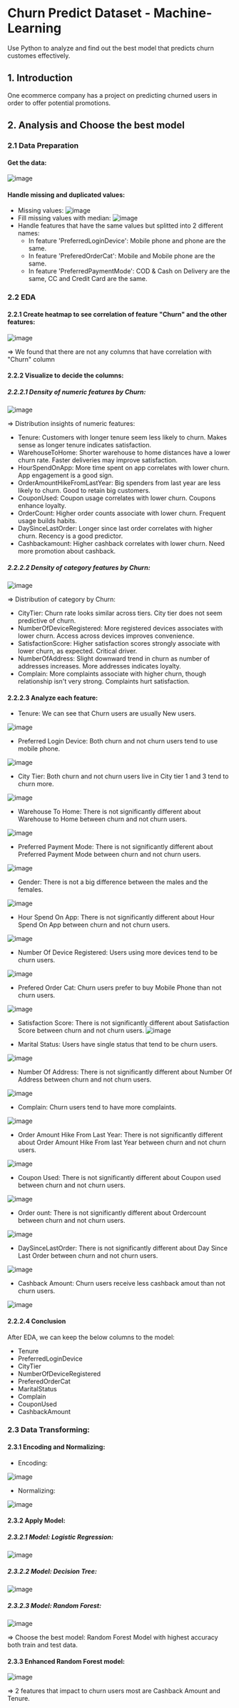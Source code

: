 # Churn Predict Dataset - Machine-Learning
Use Python to analyze and find out the best model that predicts churn customes effectively.
## 1. Introduction
One ecommerce company has a project on predicting churned users in order to offer potential promotions.
## 2. Analysis and Choose the best model
### 2.1 Data Preparation
#### Get the data:
![image](https://github.com/phuonght3001/Churn-Predict-Dataset---Machine-Learning/assets/150796721/1e652623-3efb-48af-bfcb-b326cf003ed1)
#### Handle missing and duplicated values:
- Missing values:
![image](https://github.com/phuonght3001/Churn-Predict-Dataset---Machine-Learning/assets/150796721/9a859ede-ba12-428d-87a9-e8af58888b4d)
- Fill missing values with median:
![image](https://github.com/phuonght3001/Churn-Predict-Dataset---Machine-Learning/assets/150796721/afae4502-26c1-4510-969b-03922398dae3)
- Handle features that have the same values but splitted into 2 different names:
  + In feature 'PreferredLoginDevice': Mobile phone and phone are the same.
  + In feature 'PreferedOrderCat': Mobile and Mobile phone are the same.
  + In feature 'PreferredPaymentMode': COD & Cash on Delivery are the same, CC and Credit Card are the same.
### 2.2 EDA
#### 2.2.1 Create heatmap to see correlation of  feature "Churn" and the other features:
![image](https://github.com/phuonght3001/Churn-Predict-Dataset---Machine-Learning/assets/150796721/c62d484f-8fdc-48dd-a238-fdaef691d2a5)

=> We found that there are not any columns that have correlation with "Churn" column
#### 2.2.2 Visualize to decide the columns:
##### 2.2.2.1 Density of numeric features by Churn:
![image](https://github.com/phuonght3001/Churn-Predict-Dataset---Machine-Learning/assets/150796721/029bd0ab-8f1c-46d2-a33e-933b731dd40e)

=> Distribution insights of numeric features:
+ Tenure: Customers with longer tenure seem less likely to churn. Makes sense as longer tenure indicates satisfaction.
+ WarehouseToHome: Shorter warehouse to home distances have a lower churn rate. Faster deliveries may improve satisfaction.
+ HourSpendOnApp: More time spent on app correlates with lower churn. App engagement is a good sign.
+ OrderAmountHikeFromLastYear: Big spenders from last year are less likely to churn. Good to retain big customers.
+ CouponUsed: Coupon usage correlates with lower churn. Coupons enhance loyalty.
+ OrderCount: Higher order counts associate with lower churn. Frequent usage builds habits.
+ DaySinceLastOrder: Longer since last order correlates with higher churn. Recency is a good predictor.
+ Cashbackamount: Higher cashback correlates with lower churn. Need more promotion about cashback.
##### 2.2.2.2 Density of category features by Churn:
![image](https://github.com/phuonght3001/Churn-Predict-Dataset---Machine-Learning/assets/150796721/b64d89bb-e763-467d-b157-e4363402c152)

=> Distribution of category by Churn:
- CityTier: Churn rate looks similar across tiers. City tier does not seem predictive of churn.
- NumberOfDeviceRegistered: More registered devices associates with lower churn. Access across devices improves convenience.
- SatisfactionScore: Higher satisfaction scores strongly associate with lower churn, as expected. Critical driver.
- NumberOfAddress: Slight downward trend in churn as number of addresses increases. More addresses indicates loyalty.
- Complain: More complaints associate with higher churn, though relationship isn't very strong. Complaints hurt satisfaction.
#### 2.2.2.3 Analyze each feature:
- Tenure: We can see that Churn users are usually New users.

![image](https://github.com/phuonght3001/Churn-Predict-Dataset---Machine-Learning/assets/150796721/0207edfc-9cc6-4d50-8d28-15f7ef88376f)

- Preferred Login Device: Both churn and not churn users tend to use mobile phone.

![image](https://github.com/phuonght3001/Churn-Predict-Dataset---Machine-Learning/assets/150796721/042d68de-1683-4a81-b8ae-2e54d2f99c6b)

- City Tier: Both churn and not churn users live in City tier 1 and 3 tend to churn more.

![image](https://github.com/phuonght3001/Churn-Predict-Dataset---Machine-Learning/assets/150796721/4aa7a958-4be4-459d-a775-54e10f0de0e4)

- Warehouse To Home: There is not significantly different about Warehouse to Home between churn and not churn users.

![image](https://github.com/phuonght3001/Churn-Predict-Dataset---Machine-Learning/assets/150796721/9e0d8f1f-4b53-4449-a59c-2e1a7b22c0bc)

- Preferred Payment Mode: There is not significantly different about Preferred Payment Mode between churn and not churn users.

![image](https://github.com/phuonght3001/Churn-Predict-Dataset---Machine-Learning/assets/150796721/f7503bc8-ec1b-4c14-afdd-d228851064d8)

- Gender: There is not a big difference between the males and the females.

![image](https://github.com/phuonght3001/Churn-Predict-Dataset---Machine-Learning/assets/150796721/6fce031e-6805-4e35-89ee-7e0fc91af036)

- Hour Spend On App: There is not significantly different about Hour Spend On App between churn and not churn users.

![image](https://github.com/phuonght3001/Churn-Predict-Dataset---Machine-Learning/assets/150796721/58921d0f-f1c4-4564-8b39-b8225a0c5df5)

- Number Of Device Registered: Users using more devices tend to be churn users.

![image](https://github.com/phuonght3001/Churn-Predict-Dataset---Machine-Learning/assets/150796721/6d030892-8e5f-4fc7-b068-990ee46ef97f)

- Prefered Order Cat: Churn users prefer to buy Mobile Phone than not churn users.

![image](https://github.com/phuonght3001/Churn-Predict-Dataset---Machine-Learning/assets/150796721/6bd0345c-5a2c-451e-8bfa-867b20320347)

- Satisfaction Score: There is not significantly different about Satisfaction Score between churn and not churn users.
![image](https://github.com/phuonght3001/Churn-Predict-Dataset---Machine-Learning/assets/150796721/932e8c76-63e7-4ec8-8a16-10a8d4a426cc)

- Marital Status: Users have single status that tend to be churn users.

![image](https://github.com/phuonght3001/Churn-Predict-Dataset---Machine-Learning/assets/150796721/47142988-5585-4225-9763-9a0164c7434d)

- Number Of Address: There is not significantly different about Number Of Address between churn and not churn users.

![image](https://github.com/phuonght3001/Churn-Predict-Dataset---Machine-Learning/assets/150796721/8c2b91c1-8acf-4f02-93a8-a6adc5290d5d)

- Complain: Churn users tend to have more complaints.

![image](https://github.com/phuonght3001/Churn-Predict-Dataset---Machine-Learning/assets/150796721/cb75b240-9b48-479c-9579-862078186025)

- Order Amount Hike From Last Year: There is not significantly different about Order Amount Hike From last Year between churn and not churn users.

![image](https://github.com/phuonght3001/Churn-Predict-Dataset---Machine-Learning/assets/150796721/c4fc5b19-4fdd-407d-b3b8-6fe063022d9c)

- Coupon Used: There is not significantly different about Coupon used between churn and not churn users.

![image](https://github.com/phuonght3001/Churn-Predict-Dataset---Machine-Learning/assets/150796721/b816373e-f46a-4722-adb6-9a9286385fe9)

- Order ount: There is not significantly different about Ordercount between churn and not churn users.

![image](https://github.com/phuonght3001/Churn-Predict-Dataset---Machine-Learning/assets/150796721/a2e8be3c-80a6-47b0-a236-b710353763df)

- DaySinceLastOrder: There is not significantly different about Day Since Last Order between churn and not churn users.

![image](https://github.com/phuonght3001/Churn-Predict-Dataset---Machine-Learning/assets/150796721/17776fec-5751-4945-b483-f791aa6aa00f)

- Cashback Amount: Churn users receive less cashback amout than not churn users.

![image](https://github.com/phuonght3001/Churn-Predict-Dataset---Machine-Learning/assets/150796721/b2a3e34f-0e7a-496e-a3e0-0f2cabf11ce3)
#### 2.2.2.4 Conclusion
After EDA, we can keep the below columns to the model:
- Tenure
- PreferredLoginDevice
- CityTier
- NumberOfDeviceRegistered
- PreferedOrderCat
- MaritalStatus
- Complain
- CouponUsed
- CashbackAmount
### 2.3 Data Transforming:
#### 2.3.1 Encoding and Normalizing:
- Encoding:

![image](https://github.com/phuonght3001/Churn-Predict-Dataset---Machine-Learning/assets/150796721/32dc3e3f-edbc-4f8e-9d7d-c971885b7d31)

- Normalizing:

![image](https://github.com/phuonght3001/Churn-Predict-Dataset---Machine-Learning/assets/150796721/a292e38f-3928-4d97-abdf-4109cc737b04)
#### 2.3.2 Apply Model:
##### 2.3.2.1 Model: Logistic Regression:
![image](https://github.com/phuonght3001/Churn-Predict-Dataset---Machine-Learning/assets/150796721/44613e3b-5de4-4e8c-b056-2ac11c085aae)
##### 2.3.2.2 Model: Decision Tree:
![image](https://github.com/phuonght3001/Churn-Predict-Dataset---Machine-Learning/assets/150796721/b70b5c23-4094-4d21-a918-1c436f266360)
##### 2.3.2.3 Model: Random Forest:
![image](https://github.com/phuonght3001/Churn-Predict-Dataset---Machine-Learning/assets/150796721/e84a573e-d73b-4f02-bbbe-31c73c10cc72)

=> Choose the best model: Random Forest Model with highest accuracy both train and test data.
#### 2.3.3 Enhanced Random Forest model:
![image](https://github.com/phuonght3001/Churn-Predict-Dataset---Machine-Learning/assets/150796721/ceadba29-e00a-40f3-82f7-a88895e19cdf)

=> 2 features that impact to churn users most are Cashback Amount and Tenure.

